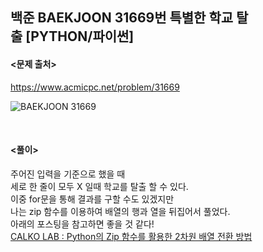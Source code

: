 ## 백준 BAEKJOON 31669번 특별한 학교 탈출 [PYTHON/파이썬]

#### <문제 출처><br>
https://www.acmicpc.net/problem/31669

![BAEKJOON 31669](https://blog.kakaocdn.net/dn/Y3xXw/btsGwKPj3MG/R1QY8CuvRL9Xut2EbqYD80/img.png)

<br>

#### <풀이><br>

주어진 입력을 기준으로 했을 때  
세로 한 줄이 모두 X 일때 학교를 탈출 할 수 있다.  
이중 for문을 통해 결과를 구할 수도 있겠지만  
나는 zip 함수를 이용하여 배열의 행과 열을 뒤집어서 풀었다.  
아래의 포스팅을 참고하면 좋을 것 같다!  
[CALKO LAB : Python의 Zip 함수를 활용한 2차원 배열 전환 방법](https://calkolab.tistory.com/entry/2024-03-19)